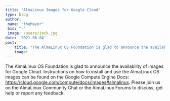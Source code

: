 ```yaml
---
title: "AlmaLinux Images for Google Cloud"
type: blog
author: 
 name: "theMayor"
 bio: "-"
 image: /users/jack.jpg
date: '2021-06-04'
post:
    title: "The AlmaLinux OS Foundation is glad to announce the availability of images for Google Cloud. Instructions on how to install and use the AlmaLinux OS i..."
    image: 
---
```


The AlmaLinux OS Foundation is glad to announce the availability of images for Google Cloud. Instructions on how to install and use the AlmaLinux OS images can be found on the Google Compute Engine Docs: https://cloud.google.com/compute/docs/images#almalinux. Please join us on the AlmaLinux Community Chat or the AlmaLinux Forums to discuss, get help or report any feedback.
